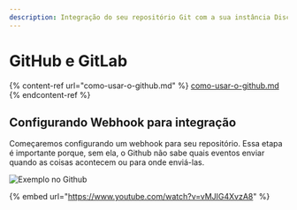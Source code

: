 ```yaml
---
description: Integração do seu repositório Git com a sua instância Discloud
---
```


# GitHub e GitLab

{% content-ref url="como-usar-o-github.md" %}
[como-usar-o-github.md](como-usar-o-github.md)
{% endcontent-ref %}

## Configurando Webhook para integração

Começaremos configurando um webhook para seu repositório. Essa etapa é importante porque, sem ela, o Github não sabe quais eventos enviar quando as coisas acontecem ou para onde enviá-las.

![Exemplo no Github](<../../../.gitbook/assets/exemplo (3) (1).gif>)

{% embed url="https://www.youtube.com/watch?v=vMJIG4XvzA8" %}
